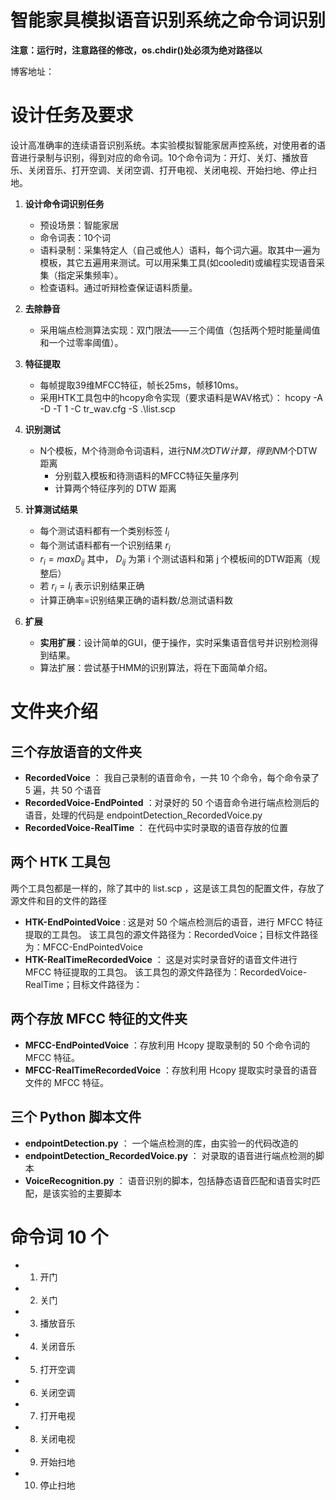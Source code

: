 # 智能家具模拟语音识别系统之命令词识别

**注意：运行时，注意路径的修改，os.chdir()处必须为绝对路径以**

博客地址：

# 设计任务及要求
   设计高准确率的连续语音识别系统。本实验模拟智能家居声控系统，对使用者的语音进行录制与识别，得到对应的命令词。10个命令词为：开灯、关灯、播放音乐、关闭音乐、打开空调、关闭空调、打开电视、关闭电视、开始扫地、停止扫地。
1. **设计命令词识别任务**
	* 预设场景：智能家居
	* 命令词表：10个词
	* 语料录制：采集特定人（自己或他人）语料，每个词六遍。取其中一遍为模板，其它五遍用来测试。可以用采集工具(如cooledit)或编程实现语音采集（指定采集频率）。
	* 检查语料。通过听辩检查保证语料质量。

2. **去除静音**
	* 采用端点检测算法实现：双门限法——三个阈值（包括两个短时能量阈值和一个过零率阈值）。
	
3. **特征提取**
	* 每帧提取39维MFCC特征，帧长25ms，帧移10ms。
	* 采用HTK工具包中的hcopy命令实现（要求语料是WAV格式）：  hcopy -A -D -T 1 -C tr_wav.cfg -S .\list.scp

4. **识别测试**
	* N个模板，M个待测命令词语料，进行N*M次DTW计算，得到N*M个DTW距离
		* 分别载入模板和待测语料的MFCC特征矢量序列
		* 计算两个特征序列的 DTW 距离

5. **计算测试结果**
	* 每个测试语料都有一个类别标签 $l_i$
	* 每个测试语料都有一个识别结果 $r_i$
	* $r_i = maxD_{ij}$  其中， $D_{ij}$ 为第 i 个测试语料和第 j 个模板间的DTW距离（规整后）
	* 若 $r_i = l_i$ 表示识别结果正确
	* 计算正确率=识别结果正确的语料数/总测试语料数

6. **扩展**
	* **实用扩展**：设计简单的GUI，便于操作，实时采集语音信号并识别检测得到结果。
	* 算法扩展：尝试基于HMM的识别算法，将在下面简单介绍。

# 文件夹介绍

## 三个存放语音的文件夹

* **RecordedVoice** ： 我自己录制的语音命令，一共 10 个命令，每个命令录了 5 遍，共 50 个语音
* **RecordedVoice-EndPointed** ：对录好的 50 个语音命令进行端点检测后的语音，处理的代码是 endpointDetection_RecordedVoice.py
* **RecordedVoice-RealTime** ： 在代码中实时录取的语音存放的位置

## 两个 HTK 工具包

两个工具包都是一样的，除了其中的 list.scp ，这是该工具包的配置文件，存放了源文件和目的文件的路径
* **HTK-EndPointedVoice** : 这是对 50 个端点检测后的语音，进行 MFCC 特征提取的工具包。 该工具包的源文件路径为：RecordedVoice；目标文件路径为：MFCC-EndPointedVoice
* **HTK-RealTimeRecordedVoice** ： 这是对实时录音好的语音文件进行 MFCC 特征提取的工具包。 该工具包的源文件路径为：RecordedVoice-RealTime；目标文件路径为：

## 两个存放 MFCC 特征的文件夹

* **MFCC-EndPointedVoice** ：存放利用 Hcopy 提取录制的 50 个命令词的 MFCC 特征。
* **MFCC-RealTimeRecordedVoice** ：存放利用 Hcopy 提取实时录音的语音文件的 MFCC 特征。

## 三个 Python 脚本文件

* **endpointDetection.py** ： 一个端点检测的库，由实验一的代码改造的
* **endpointDetection_RecordedVoice.py** ： 对录取的语音进行端点检测的脚本
* **VoiceRecognition.py** ： 语音识别的脚本，包括静态语音匹配和语音实时匹配，是该实验的主要脚本

# 命令词 10 个

* 1. 开门
* 2. 关门
* 3. 播放音乐
* 4. 关闭音乐
* 5. 打开空调
* 6. 关闭空调
* 7. 打开电视
* 8. 关闭电视
* 9. 开始扫地
* 10. 停止扫地


